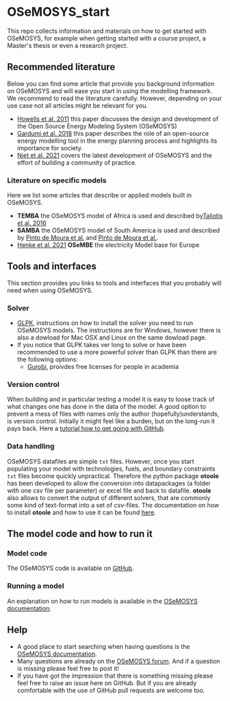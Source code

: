 # OSeMOSYS_start
This repo collects information and materials on how to get started with OSeMOSYS, for example when getting started with a course project, a Master's thesis or even a research project.

## Recommended literature
Below you can find some article that provide you background information on OSeMOSYS and will ease you start in using the modelling framework. We recommend to read the literature carefully. However, depending on your use case not all articles might be relevant for you.
- [Howells et al. 2011](https://doi.org/10.1016/j.enpol.2011.06.033) this paper discusses the design and development of the Open Source Energy Modeling System (OSeMOSYS)
- [Gardumi et al. 2018](https://doi.org/10.1016/j.esr.2018.03.005) this paper describes the role of an open-source energy modelling tool in the energy planning process and highlights its importance for society.
- [Niet et al. 2021](https://doi.org/10.1016/j.esr.2021.100650) covers the latest development of OSeMOSYS and the effort of building a community of practice.
### Literature on specific models
Here we list some articles that describe or applied models built in OSeMOSYS.
- **TEMBA** the OSeMOSYS model of Africa is used and described by[Taliotis et al. 2016](https://doi.org/10.1016/j.esd.2015.12.001) 
- **SAMBA** the OSeMOSYS model of South America is used and described by [Pinto de Moura et al.](https://doi.org/10.1016/j.esr.2017.06.002) and [Pinto de Moura et al.](https://doi.org/10.1016/j.enpol.2018.01.045).
- [Henke et al. 2021](https://doi.org/10.1016/j.energy.2021.121973) **OSeMBE** the electricity Model base for Europe

## Tools and interfaces
This section provides you links to tools and interfaces that you probably will need when using OSeMOSYS.
### Solver
- [GLPK](http://www.osemosys.org/uploads/1/8/5/0/18504136/glpk_installation_guide_for_windows10_-_201702.pdf), instructions on how to install the solver you need to run OSeMOSYS models. The instructions are for Windows, however there is also a dowload for Mac OSX and Linux on the same dowload page.
- If you notice that GLPK takes ver long to solve or have been recommended to use a more powerful solver than GLPK than there are the following options:
  - [Gurobi](https://www.gurobi.com/), proivdes free licenses for people in academia
### Version control
When building and in particular testing a model it is easy to loose track of what changes one has done in the data of the model. A good option to prevent a mess of files with names only the author (hopefully)understands, is version control. Initially it might feel like a burden, but on the long-run it pays back. Here a [tutorial how to get going with GitHub](https://coderefinery.github.io/git-intro/).
### Data handling
OSeMOSYS datafiles are simple `txt` files. However, once you start populating your model with technologies, fuels, and boundary constraints `txt` files become quickly unpractical. Therefore the python package **otoole** has been developed to allow the conversion into datapackages (a folder with one csv file per parameter) or excel file and back to datafile. **otoole** also allows to convert the output of different solvers, that are commonly some kind of text-format into a set of csv-files.
The documentation on how to install **otoole** and how to use it can be found [here](https://otoole.readthedocs.io/en/latest/).

## The model code and how to run it
### Model code
The OSeMOSYS code is available on [GitHub](https://github.com/OSeMOSYS/OSeMOSYS_GNU_MathProg/tree/master/src).
### Running a model
An explanation on how to run models is available in the [OSeMOSYS documentation](https://osemosys.readthedocs.io/en/latest/manual/Create%20a%20model%20in%20OSeMOSYS.html#how-to-run-osemosys-using-a-macos-operating-system).

## Help
- A good place to start searching when having questions is the [OSeMOSYS documentation](https://osemosys.readthedocs.io/en/latest/index.html).
- Many questions are already on the [OSeMOSYS forum](https://groups.google.com/g/osemosys). And if a question is missing please feel free to post it!
- If you have got the impression that there is something missing please feel free to raise an issue here on GitHub. But if you are already comfortable with the use of GitHub pull requests are welcome too.